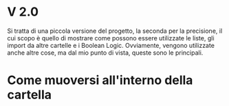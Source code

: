 # V 2.0
Si tratta di una piccola versione del progetto,
la seconda per la precisione, il cui scopo è quello
di mostrare come possono essere utilizzate le liste, 
gli import da altre cartelle e i Boolean Logic.
Ovviamente, vengono utilizzate anche altre cose, 
ma dal mio punto di vista, queste sono le principali. 

# Come muoversi all'interno della cartella 
